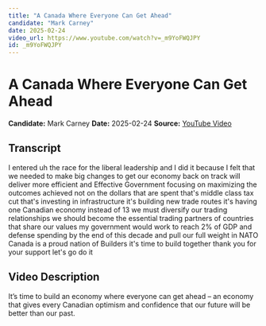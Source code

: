 ```yaml
---
title: "A Canada Where Everyone Can Get Ahead"
candidate: "Mark Carney"
date: 2025-02-24
video_url: https://www.youtube.com/watch?v=_m9YoFWQJPY
id: _m9YoFWQJPY
---
```


# A Canada Where Everyone Can Get Ahead

**Candidate:** Mark Carney
**Date:** 2025-02-24
**Source:** [YouTube Video](https://www.youtube.com/watch?v=_m9YoFWQJPY)

## Transcript

I entered uh the race for the liberal leadership and I did it because I felt that we needed to make big changes to get our economy back on track will deliver more efficient and Effective Government focusing on maximizing the outcomes achieved not on the dollars that are spent that's middle class tax cut that's investing in infrastructure it's building new trade routes it's having one Canadian economy instead of 13 we must diversify our trading relationships we should become the essential trading partners of countries that share our values my government would work to reach 2% of GDP and defense spending by the end of this decade and pull our full weight in NATO Canada is a proud nation of Builders it's time to build together thank you for your support let's go do it

## Video Description

It’s time to build an economy where everyone can get ahead – an economy that gives every Canadian optimism and confidence that our future will be better than our past.